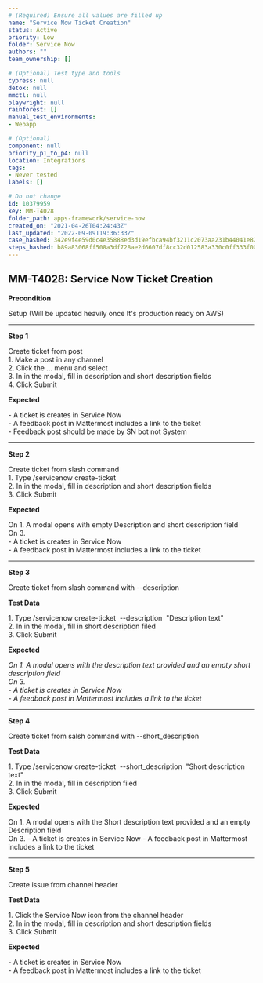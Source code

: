 ```yaml
---
# (Required) Ensure all values are filled up
name: "Service Now Ticket Creation"
status: Active
priority: Low
folder: Service Now
authors: ""
team_ownership: []

# (Optional) Test type and tools
cypress: null
detox: null
mmctl: null
playwright: null
rainforest: []
manual_test_environments: 
- Webapp

# (Optional)
component: null
priority_p1_to_p4: null
location: Integrations
tags: 
- Never tested
labels: []

# Do not change
id: 10379959
key: MM-T4028
folder_path: apps-framework/service-now
created_on: "2021-04-26T04:24:43Z"
last_updated: "2022-09-09T19:36:33Z"
case_hashed: 342e9f4e59d0c4e35888ed3d19efbca94bf3211c2073aa231b44041e827b2ebd7e628a80ee784b337271916b9dfb69f9
steps_hashed: b89a83068ff508a3df728ae2d6607df8cc32d012583a330c0ff333f00dc7be3eab4bae4022ee89c171ee3aa4076f02c7
---
```


## MM-T4028: Service Now Ticket Creation

**Precondition**

Setup (Will be updated heavily once It's production ready on AWS)

---

**Step 1**

Create ticket from post\
1\. Make a post in any channel\
2\. Click the ... menu and select\
3\. In in the modal, fill in description and short description fields\
4\. Click Submit

**Expected**

\- A ticket is creates in Service Now\
\- A feedback post in Mattermost includes a link to the ticket\
\- Feedback post should be made by SN bot not System

---

**Step 2**

Create ticket from slash command\
1\. Type /servicenow create-ticket\
2\. In in the modal, fill in description and short description fields\
3\. Click Submit

**Expected**

On 1. A modal opens with empty Description and short description field\
On 3.\
\- A ticket is creates in Service Now\
\- A feedback post in Mattermost includes a link to the ticket

---

**Step 3**

Create ticket from slash command with --description

**Test Data**

1\. Type /servicenow create-ticket  --description  "Description text"\
2\. In in the modal, fill in short description filed\
3\. Click Submit

**Expected**

_On 1. A modal opens with the description text provided and an empty short description field_\
_On 3._\
_- A ticket is creates in Service Now_\
_- A feedback post in Mattermost includes a link to the ticket_

---

**Step 4**

Create ticket from salsh command with --short\_description

**Test Data**

1\. Type /servicenow create-ticket  --short\_description  "Short description text"\
2\. In in the modal, fill in description filed\
3\. Click Submit

**Expected**

On 1. A modal opens with the Short description text provided and an empty Description field\
On 3. - A ticket is creates in Service Now - A feedback post in Mattermost includes a link to the ticket

---

**Step 5**

Create issue from channel header

**Test Data**

1\. Click the Service Now icon from the channel header\
2\. In in the modal, fill in description and short description fields\
3\. Click Submit

**Expected**

\- A ticket is creates in Service Now\
\- A feedback post in Mattermost includes a link to the ticket
